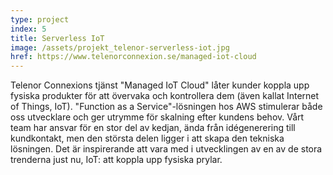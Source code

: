 ```yaml
---
type: project
index: 5
title: Serverless IoT
image: /assets/projekt_telenor-serverless-iot.jpg
href: https://www.telenorconnexion.se/managed-iot-cloud
---
```


Telenor Connexions tjänst "Managed IoT Cloud" låter kunder koppla upp fysiska produkter för att övervaka och kontrollera dem (även kallat Internet of Things, IoT). "Function as a Service"-lösningen hos AWS stimulerar både oss utvecklare och ger utrymme för skalning efter kundens behov. Vårt team har ansvar för en stor del av kedjan, ända från idégenerering till kundkontakt, men den största delen ligger i att skapa den tekniska lösningen. Det är inspirerande att vara med i utvecklingen av en av de stora trenderna just nu, IoT: att koppla upp fysiska prylar.
